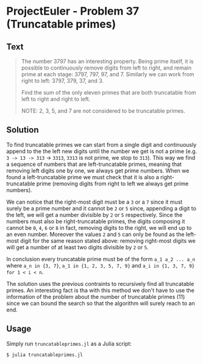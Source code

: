 # ProjectEuler - Problem 37 (Truncatable primes)
## Text
> The number 3797 has an interesting property. Being prime itself, it is possible to continuously remove digits from left to right, and remain prime at each stage: 3797, 797, 97, and 7. Similarly we can work from right to left: 3797, 379, 37, and 3.
>
> Find the sum of the only eleven primes that are both truncatable from left to right and right to left.
>
> NOTE: 2, 3, 5, and 7 are not considered to be truncatable primes.

## Solution
To find truncatable primes we can start from a single digit and continuously append to the the left new digits until the number we get is not a prime (e.g. `3 -> 13 -> 313` -> `3313`, `3313` is not prime, we stop to `313`).
This way we find a sequence of numbers that are left-truncatable primes, meaning that removing left digits one by one, we always get prime numbers.
When we found a left-truncatable prime we must check that it is also a right-truncatable prime (removing digits from right to left we always get prime numbers).

We can notice that the right-most digit must be a `3` or a `7` since it must surely be a prime number and it cannot be `2` or `5` since, appending a digit to the left, we will get a number divisible by `2` or `5` respectively.
Since the numbers must also be right-truncatable primes, the digits composing it cannot be `0`, `4`, `6` or `8` in fact, removing digits to the right, we will end up to an even number.
Moreover the values `2` and `5` can only be found as the left-most digit for the same reason stated above: removing right-most digits we will get a number of at least two digits divisible by `2` or `5`.

In conclusion every truncatable prime must be of the form `a_1 a_2 ... a_n` where `a_n in {3, 7}`, `a_1 in {1, 2, 3, 5, 7, 9}` and `a_i in {1, 3, 7, 9} for 1 < i < n`.

The solution uses the previous contraints to recursively find all truncatable primes. An interesting fact is tha with this method we don't have to use the information of the problem about the number of truncatable primes (11) since we can bound the search so that the algorithm will surely reach to an end.

## Usage
Simply run `truncatableprimes.jl` as a Julia script:
```
$ julia truncatableprimes.jl
```
